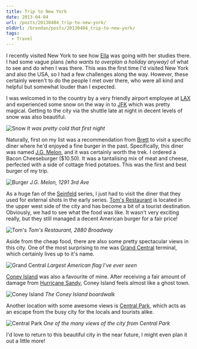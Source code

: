```yaml
---
title: Trip to New York
date: 2013-04-04
url: /posts/20130404_trip-to-new-york/
oldUrl: /brendan/posts/20130404_trip-to-new-york/
tags:
  - Travel
---
```


I recently visited New York to see how [Ella](https://twitter.com/ellacondon) was going with her studies there. I had some vague plans _(who wants to overplan a holiday anyway)_ of what to see and do when I was there. This was the first time I'd visited New York and also the USA, so I had a few challenges along the way. However, these certainly weren't to do the people I met over there, who were all kind and helpful but somewhat louder than I expected.

I was welcomed in to the country by a very friendly airport employee at [LAX](http://en.wikipedia.org/wiki/Los_Angeles_International_Airport) and experienced some snow on the way in to [JFK](http://en.wikipedia.org/wiki/John_F._Kennedy_International_Airport) which was pretty magical. Getting to the city via the shuttle late at night in decent levels of snow was also beautiful.

![Snow](/images/brendan/ny-snow.jpg)
_It was pretty cold that first night_

Naturally, first on my list was a recommendation from [Brett](https://twitter.com/theromulans) to visit a specific diner where he'd enjoyed a fine burger in the past. Specifically, this diner was named [J.G. Melon](http://www.urbanspoon.com/r/3/30459/restaurant/Upper-East-Side/J-G-Melon-New-York), and it was certainly worth the trek. I ordered a Bacon Cheeseburger ($10.50). It was a tantalising mix of meat and cheese, perfected with a side of cottage fried potatoes. This was the first and best burger of my trip.

![Burger](/images/brendan/ny-burger.jpg)
_J.G. Melon, 1291 3rd Ave_

As a huge fan of the [Seinfeld](http://en.wikipedia.org/wiki/Seinfeld) series, I just had to visit the diner that they used for external shots in the early series. [Tom's Restaurant](http://en.wikipedia.org/wiki/Tom's_Restaurant) is located in the upper west side of the city and has become a bit of a tourist destination. Obviously, we had to see what the food was like. It wasn't very exciting really, but they still managed a decent American burger for a fair price!

![Tom's](/images/brendan/ny-toms.jpg)
_Tom's Restaurant, 2880 Broadway_

Aside from the cheap food, there are also some pretty spectacular views in this city. One of the most surprising to me was [Grand Central](http://en.wikipedia.org/wiki/Grand_Central_Terminal) terminal, which certainly lives up to it's name.

![Grand Central](/images/brendan/ny-grand.jpg)
_Largest American flag I've ever seen_

[Coney Island](http://en.wikipedia.org/wiki/Coney_Island) was also a favourite of mine. After receiving a fair amount of damage from [Hurricane Sandy](http://en.wikipedia.org/wiki/Hurricane_Sandy), Coney Island feels almost like a ghost town.

![Coney Island](/images/brendan/ny-coney.jpg)
_The Coney Island boardwalk_

Another location with some awesome views is [Central Park](http://en.wikipedia.org/wiki/Central_Park), which acts as an escape from the busy city for the locals and tourists alike.

![Central Park](/images/brendan/ny-central.jpg)
_One of the many views of the city from Central Park_

I'd love to return to this beautiful city in the near future, I might even plan it out a little more!
